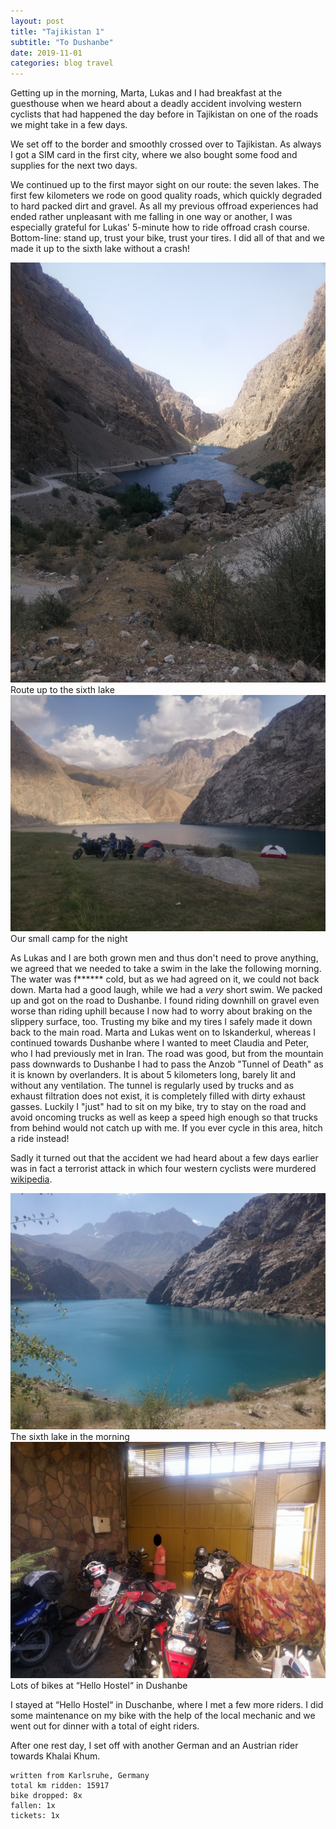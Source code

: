 ```yaml
---
layout: post
title: "Tajikistan 1"
subtitle: "To Dushanbe"
date: 2019-11-01
categories: blog travel
---
```


Getting up in the morning, Marta, Lukas and I had breakfast at the guesthouse when we heard about a deadly accident involving western cyclists that had happened the day before in Tajikistan on one of the roads we might take in a few days.

We set off to the border and smoothly crossed over to Tajikistan. As always I got a SIM card in the first city, where we also bought some food and supplies for the next two days.

We continued up to the first mayor sight on our route: the seven lakes.
The first few kilometers we rode on good quality roads, which quickly degraded to hard packed dirt and gravel.
As all my previous offroad experiences had ended rather unpleasant with me falling in one way or another, I was especially grateful for Lukas' 5-minute how to ride offroad crash course.
Bottom-line: stand up, trust your bike, trust your tires.
I did all of that and we made it up to the sixth lake without a crash!

![Route up to the sixth lake][img1] Route up to the sixth lake
![Our small camp for the night][img2] Our small camp for the night

As Lukas and I are both grown men and thus don't need to prove anything, we agreed that we needed to take a swim in the lake the following morning.
The water was f****** cold, but as we had agreed on it, we could not back down.
Marta had a good laugh, while we had a *very* short swim.
We packed up and got on the road to Dushanbe.
I found riding downhill on gravel even worse than riding uphill because I now had to worry about braking on the slippery surface, too.
Trusting my bike and my tires I safely made it down back to the main road.
Marta and Lukas went on to Iskanderkul, whereas I continued towards Dushanbe where I wanted to meet Claudia and Peter, who I had previously met in Iran.
The road was good, but from the mountain pass downwards to Dushanbe I had to pass the Anzob "Tunnel of Death" as it is known by overlanders.
It is about 5 kilometers long, barely lit and without any ventilation.
The tunnel is regularly used by trucks and as exhaust filtration does not exist, it is completely filled with dirty exhaust gasses.
Luckily I "just" had to sit on my bike, try to stay on the road and avoid oncoming trucks as well as keep a speed high enough so that trucks from behind would not catch up with me.
If you ever cycle in this area, hitch a ride instead!

Sadly it turned out that the accident we had heard about a few days earlier was in fact a terrorist attack in which four western cyclists were murdered [wikipedia](https://en.wikipedia.org/wiki/Terrorist_attack_against_cyclists_in_Tajikistan).


![The sixth lake in the morning][img3] The sixth lake in the morning
![Lots of bikes at Hello Hostel in Duschanbe][img4] Lots of bikes at “Hello Hostel“ in Dushanbe

I stayed at “Hello Hostel“ in Duschanbe, where I met a few more riders.
I did some maintenance on my bike with the help of the local mechanic and we went out for dinner with a total of eight riders.

After one rest day, I set off with another German and an Austrian rider towards Khalai Khum.

```
written from Karlsruhe, Germany
total km ridden: 15917
bike dropped: 8x
fallen: 1x
tickets: 1x
```

[img1]: /img/20191101-tajikistan1-01.jpg
[img2]: /img/20191101-tajikistan1-02.jpg
[img3]: /img/20191101-tajikistan1-03.jpg
[img4]: /img/20191101-tajikistan1-04.jpg
